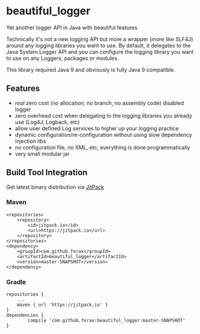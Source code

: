 # beautiful_logger
Yet another logger API in Java with beautiful features

Technically it's not a new logging API but more a wrapper (more like SLF4J) around any logging libraries you want to use.
By default, it delegates to the Java System.Logger API and you can configure the logging library you want to use
on any Loggers, packages or modules.

This library required Java 9 and obviously is fully Java 9 compatible.

## Features
- *real* zero cost (no allocation, no branch, no assembly code) disabled logger
- zero overhead cost when delegating to the logging libraries you already use (Log4J, Logback, etc)
- allow user defined Log services to higher up your logging practice
- dynamic configuration/re-configuration without using slow dependency injection libs
- no configuration file, no XML, etc, everything is done programmatically
- very small modular jar

## Build Tool Integration

Get latest binary distribution via [JitPack](https://jitpack.io/#forax/beautiful_logger) 

### Maven

    <repositories>
        <repository>
            <id>jitpack.io</id>
            <url>https://jitpack.io</url>
        </repository>
    </repositories>
    <dependency>
        <groupId>com.github.forax</groupId>
        <artifactId>beautiful_logger</artifactId>
        <version>master-SNAPSHOT</version>
    </dependency>

### Gradle

    repositories {
        ...
        maven { url 'https://jitpack.io' }
    }
    dependencies {
            compile 'com.github.forax:beautiful_logger:master-SNAPSHOT'
    }

